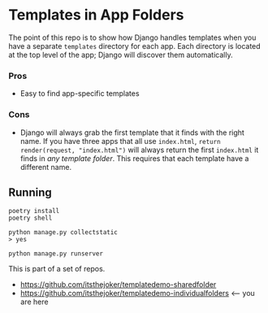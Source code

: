 # Templates in App Folders

The point of this repo is to show how Django handles templates when you have a separate `templates` directory for each app. Each directory is located at the top level of the app; Django will discover them automatically.

### Pros

- Easy to find app-specific templates

### Cons

- Django will always grab the first template that it finds with the right name. If you have three apps that all use `index.html`, `return render(request, "index.html")` will always return the first `index.html` it finds in _any template folder_. This requires that each template have a different name.

## Running

```shell script
poetry install
poetry shell

python manage.py collectstatic
> yes

python manage.py runserver
```

This is part of a set of repos.

- https://github.com/itsthejoker/templatedemo-sharedfolder
- https://github.com/itsthejoker/templatedemo-individualfolders <-- you are here
